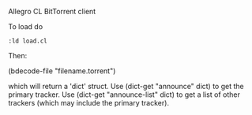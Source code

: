 Allegro CL BitTorrent client

To load do

    :ld load.cl

Then:

  (bdecode-file "filename.torrent")

which will return a 'dict' struct. Use (dict-get "announce" dict) to
get the primary tracker. Use (dict-get "announce-list" dict) to get a
list of other trackers (which may include the primary tracker).
